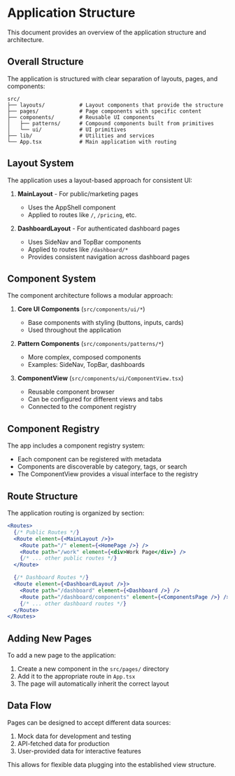 # Application Structure

This document provides an overview of the application structure and architecture.

## Overall Structure

The application is structured with clear separation of layouts, pages, and components:

```
src/
├── layouts/           # Layout components that provide the structure
├── pages/             # Page components with specific content
├── components/        # Reusable UI components
│   ├── patterns/      # Compound components built from primitives
│   └── ui/            # UI primitives
├── lib/               # Utilities and services
└── App.tsx            # Main application with routing
```

## Layout System

The application uses a layout-based approach for consistent UI:

1. **MainLayout** - For public/marketing pages

   - Uses the AppShell component
   - Applied to routes like `/`, `/pricing`, etc.

2. **DashboardLayout** - For authenticated dashboard pages
   - Uses SideNav and TopBar components
   - Applied to routes like `/dashboard/*`
   - Provides consistent navigation across dashboard pages

## Component System

The component architecture follows a modular approach:

1. **Core UI Components** (`src/components/ui/*`)

   - Base components with styling (buttons, inputs, cards)
   - Used throughout the application

2. **Pattern Components** (`src/components/patterns/*`)

   - More complex, composed components
   - Examples: SideNav, TopBar, dashboards

3. **ComponentView** (`src/components/ui/ComponentView.tsx`)
   - Reusable component browser
   - Can be configured for different views and tabs
   - Connected to the component registry

## Component Registry

The app includes a component registry system:

- Each component can be registered with metadata
- Components are discoverable by category, tags, or search
- The ComponentView provides a visual interface to the registry

## Route Structure

The application routing is organized by section:

```jsx
<Routes>
  {/* Public Routes */}
  <Route element={<MainLayout />}>
    <Route path="/" element={<HomePage />} />
    <Route path="/work" element={<div>Work Page</div>} />
    {/* ... other public routes */}
  </Route>

  {/* Dashboard Routes */}
  <Route element={<DashboardLayout />}>
    <Route path="/dashboard" element={<Dashboard />} />
    <Route path="/dashboard/components" element={<ComponentsPage />} />
    {/* ... other dashboard routes */}
  </Route>
</Routes>
```

## Adding New Pages

To add a new page to the application:

1. Create a new component in the `src/pages/` directory
2. Add it to the appropriate route in `App.tsx`
3. The page will automatically inherit the correct layout

## Data Flow

Pages can be designed to accept different data sources:

1. Mock data for development and testing
2. API-fetched data for production
3. User-provided data for interactive features

This allows for flexible data plugging into the established view structure.
